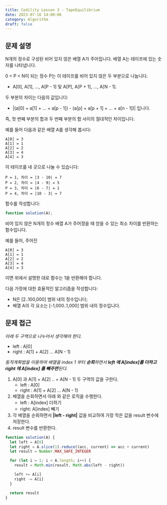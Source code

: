 ```yaml
---
title: Codility Lesson 3 - TapeEquilibrium
date: 2023-07-16 14:00:06
category: Algorithm
draft: false
---
```


## 문제 설명

N개의 정수로 구성된 비어 있지 않은 배열 A가 주어집니다. 배열 A는 테이프에 있는 숫자를 나타냅니다.

0 < P < N이 되는 정수 P는 이 테이프를 비어 있지 않은 두 부분으로 나눕니다.

- A[0], A[1], ..., A[P - 1] 및 A[P], A[P + 1], ..., A[N - 1].

두 부분의 차이는 다음의 값입니다:

- |(a[0] + a[1] + ... + a[p - 1]) - (a[p] + a[p + 1] + ... + a[n - 1])| 입니다.

즉, 첫 번째 부분의 합과 두 번째 부분의 합 사이의 절대적인 차이입니다.

예를 들어 다음과 같은 배열 A를 생각해 봅시다:

```
A[0] = 3
A[1] = 1
A[2] = 2
A[3] = 4
A[4] = 3
```

이 테이프를 네 곳으로 나눌 수 있습니다:

```
P = 1, 차이 = |3 - 10| = 7
P = 2, 차이 = |4 - 9| = 5
P = 3, 차이 = |6 - 7| = 1
P = 4, 차이 = |10 - 3| = 7
```

함수를 작성합니다:

```javascript
function solution(A);
```

비어 있지 않은 N개의 정수 배열 A가 주어졌을 때 얻을 수 있는 최소 차이를 반환하는 함수입니다.

예를 들어, 주어진

```
A[0] = 3
A[1] = 1
A[2] = 2
A[3] = 4
A[4] = 3
```

이면 위에서 설명한 대로 함수는 1을 반환해야 합니다.

다음 가정에 대한 효율적인 알고리즘을 작성합니다:

- N은 [2..100,000] 범위 내의 정수입니다;
- 배열 A의 각 요소는 [-1,000..1,000] 범위 내의 정수입니다.

## 문제 접근

_아래 두 구역으로 나누어서 생각해야 한다._

- left : A[0]
- right : A[1] + A[2] ... A[N - 1]

_동적계획법을 이용하여 배열을 index 1 부터 **순회**하면서 **left 에 A[index]를 더하고** **right 에 A[index] 를 빼주면**된다._

1. A[0] 과 A[1] + A[2] .. + A[N - 1] 두 구역의 값을 구한다.
   - left : A[0]
   - right : A[1] + A[2] ... A[N - 1]
2. 배열을 순회하면서 아래 와 같은 로직을 수행한다.
   - left : A[index] 더하기
   - right: A[index] 빼기
3. 각 배열을 순회하면서 **|left - right|** 값을 비교하여 가장 작은 값을 result 변수에 저장한다.
4. result 변수를 반환한다.

```javascript
function solution(A) {
  let left = A[0]
  let right = A.slice(1).reduce((acc, current) => acc + current)
  let result = Number.MAX_SAFE_INTEGER

  for (let i = 1; i < A.length; i++) {
    result = Math.min(result, Math.abs(left - right))

    left += A[i]
    right -= A[i]
  }

  return result
}
```
